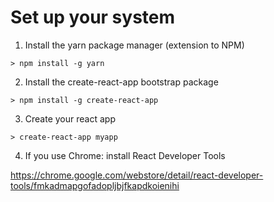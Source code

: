 # Set up your system

1. Install the yarn package manager (extension to NPM)

```
> npm install -g yarn
```

2. Install the create-react-app bootstrap package

```
> npm install -g create-react-app
```

3. Create your react app

```
> create-react-app myapp
```

4. If you use Chrome: install React Developer Tools

https://chrome.google.com/webstore/detail/react-developer-tools/fmkadmapgofadopljbjfkapdkoienihi
